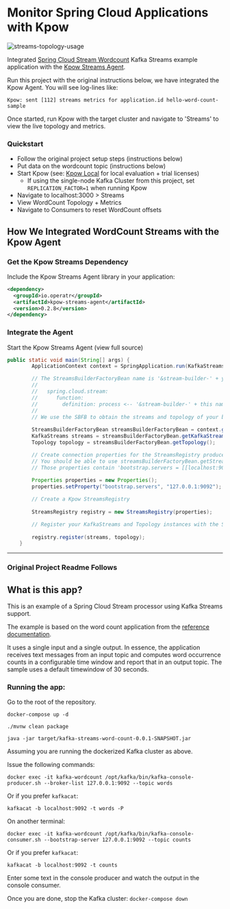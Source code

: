 # Monitor Spring Cloud Applications with Kpow

![streams-topology-usage](https://github.com/user-attachments/assets/5991944d-da9f-4197-b819-1fb9efe04b08)


Integrated [Spring Cloud Stream Wordcount](https://github.com/spring-cloud/spring-cloud-stream-samples/tree/main/kafka-streams-samples/kafka-streams-word-count) Kafka Streams example application with the [Kpow Streams Agent](https://github.com/factorhouse/kpow-streams-agent).

Run this project with the original instructions below, we have integrated the Kpow Agent. You will see log-lines like:

```
Kpow: sent [112] streams metrics for application.id hello-word-count-sample
```

Once started, run Kpow with the target cluster and navigate to 'Streams' to view the live topology and metrics.

### Quickstart

* Follow the original project setup steps (instructions below)
* Put data on the wordcount topic (instructions below)
* Start Kpow (see: [Kpow Local](https://github.com/factorhouse/kpow-local) for local evaluation + trial licenses)
  * If using the single-node Kafka Cluster from this project, set `REPLICATION_FACTOR=1` when running Kpow
* Navigate to localhost:3000 > Streams
* View WordCount Topology + Metrics
* Navigate to Consumers to reset WordCount offsets 

## How We Integrated WordCount Streams with the Kpow Agent

### Get the Kpow Streams Dependency

Include the Kpow Streams Agent library in your application:

```xml
<dependency>
  <groupId>io.operatr</groupId>
  <artifactId>kpow-streams-agent</artifactId>
  <version>0.2.8</version>
</dependency>
```

### Integrate the Agent

Start the Kpow Streams Agent (view full source)

```java
public static void main(String[] args) {
        ApplicationContext context = SpringApplication.run(KafkaStreamsWordCountApplication.class, args);

        // The StreamsBuilderFactoryBean name is '&stream-builder-' + your function name from config, .e.g
        //
        //   spring.cloud.stream:
        //      function:
        //        definition: process <-- '&stream-builder-' + this name here
        //
        // We use the SBFB to obtain the streams and topology of your built Spring Kafka Streams application
        
        StreamsBuilderFactoryBean streamsBuilderFactoryBean = context.getBean("&stream-builder-process", StreamsBuilderFactoryBean.class);
        KafkaStreams streams = streamsBuilderFactoryBean.getKafkaStreams();
        Topology topology = streamsBuilderFactoryBean.getTopology();

        // Create connection properties for the StreamsRegistry producer to send metrics to internal Kpow topics
        // You should be able to use streamsBuilderFactoryBean.getStreamsConfiguration() but in this particular case
        // Those properties contain 'bootstrap.servers = [[localhost:9092]]' which errors on startup
        
        Properties properties = new Properties();
        properties.setProperty("bootstrap.servers", "127.0.0.1:9092");

        // Create a Kpow StreamsRegistry
        
        StreamsRegistry registry = new StreamsRegistry(properties);

        // Register your KafkaStreams and Topology instances with the StreamsRegistry
        
        registry.register(streams, topology);
    }
```
----

### Original Project Readme Follows

## What is this app?

This is an example of a Spring Cloud Stream processor using Kafka Streams support.

The example is based on the word count application from the [reference documentation](https://github.com/apache/kafka/blob/2.8/streams/examples/src/main/java/org/apache/kafka/streams/examples/wordcount/WordCountDemo.java).

It uses a single input and a single output. In essence, the application receives text messages from an input topic and computes word occurrence counts in a configurable time window and report that in an output topic.
The sample uses a default timewindow of 30 seconds.

### Running the app:

Go to the root of the repository.

`docker-compose up -d`

`./mvnw clean package`

`java -jar target/kafka-streams-word-count-0.0.1-SNAPSHOT.jar`

Assuming you are running the dockerized Kafka cluster as above.

Issue the following commands:

`docker exec -it kafka-wordcount /opt/kafka/bin/kafka-console-producer.sh --broker-list 127.0.0.1:9092 --topic words`

Or if you prefer `kafkacat`:

`kafkacat -b localhost:9092 -t words -P`

On another terminal:

`docker exec -it kafka-wordcount /opt/kafka/bin/kafka-console-consumer.sh --bootstrap-server 127.0.0.1:9092 --topic counts`

Or if you prefer `kafkacat`:

`kafkacat -b localhost:9092 -t counts`

Enter some text in the console producer and watch the output in the console consumer.

Once you are done, stop the Kafka cluster: `docker-compose down`

